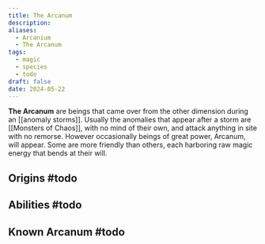 ```yaml
---
title: The Arcanum
description: 
aliases:
  - Arcanium
  - The Arcanum
tags:
  - magic
  - species
  - todo
draft: false
date: 2024-05-22
---
```

**The Arcanum** are beings that came over from the other dimension during an [[anomaly storms]]. Usually the anomalies that appear after a storm are [[Monsters of Chaos]], with no mind of their own, and attack anything in site with no remorse. However occasionally beings of great power, Arcanum, will appear. Some are more friendly than others, each harboring raw magic energy that bends at their will.
## Origins #todo

## Abilities #todo

## Known Arcanum #todo
